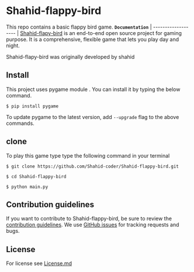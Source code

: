 # Shahid-flappy-bird
This repo contains a basic flappy bird game.
**`Documentation`** |
------------------- |
[Shahid-flapy-bird](https://github.com/Shahid-coder/Shahid-flappy-bird) is an end-to-end open source project 
for gaming purpose. It is a comprehensive, flexible game
that lets you play day and night.

Shahid-flapy-bird was originally developed by shahid

## Install
This project uses pygame module . 
You can install it by typing the below command. 
```
$ pip install pygame
```
To update pygame to the latest version, add `--upgrade` flag to the above
commands.
## clone
To play this game type type the following command in your terminal 
```
$ git clone https://github.com/Shahid-coder/Shahid-flappy-bird.git

$ cd Shahid-flappy-bird

$ python main.py 
```
## Contribution guidelines
If you want to contribute to Shahid-flappy-bird, be sure to review the
[contribution guidelines](CONTRIBUTING.md).
We use [GitHub issues](https://github.com/Shahid-coder/Shahid-flappy-bird/issues) for
tracking requests and bugs.
## License 
For license see [License.md](LICENSE.md)

